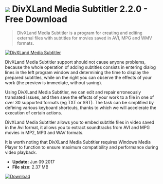# ![](https://cdn.softexe.net/static/icon/8/divxland-media-subtitler-10990.png) DivXLand Media Subtitler 2.2.0 - Free Download

> DivXLand Media Subtitler is a program for creating and editing external files with subtitles for movies saved in AVI, MPG and WMV formats.

[![DivXLand Media Subtitler](https:https://tse4.mm.bing.net/th?id=OIP.BI05IFmF-fa2N7Lh1Yh5iAHaE5&pid=Api)](https://softexe.net/win/multimedia/video/divxland-media-subtitler:pRaaR.html)

DivXLand Media Subtitler support should not cause anyone problems, because the whole operation of adding subtitles consists in entering dialog lines in the left program window and determining the time to display the prepared subtitles, while on the right you can observe the effects of your work (the preview is immediate, without saving). 
  
 Using DivXLand Media Subtitler, we can edit and repair erroneously translated issues, and then save the effects of your work to a file in one of over 30 supported formats (eg TXT or SRT). The task can be simplified by defining various keyboard shortcuts, thanks to which we will accelerate the execution of certain actions.
  
 DivXLand Media Subtitler allows you to embed subtitle files in video saved in the Avi format, it allows you to extract soundtracks from AVI and MPG movies in MP2, MP3 and WAV formats. 
  
 It is worth noting that DivXLand Media Subtitler requires Windows Media Player to function to ensure maximum compatibility and performance during video playback.


- **Update:** Jun 09 2017
- **File size:** 2.37 MB

[![Download](https://cdn.softexe.net/static/img/download.png)](https://softexe.net/win/multimedia/video/divxland-media-subtitler:pRaaR.html)

